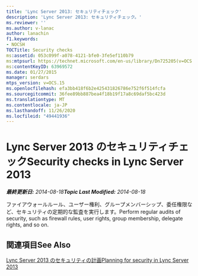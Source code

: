 ```yaml
---
title: 'Lync Server 2013: セキュリティチェック'
description: 'Lync Server 2013: セキュリティチェック。'
ms.reviewer: ''
ms.author: v-lanac
author: lanachin
f1.keywords:
- NOCSH
TOCTitle: Security checks
ms:assetid: 053c099f-a078-4121-bfe0-3fe5ef110b79
ms:mtpsurl: https://technet.microsoft.com/en-us/library/Dn725205(v=OCS.15)
ms:contentKeyID: 63969572
ms.date: 01/27/2015
manager: serdars
mtps_version: v=OCS.15
ms.openlocfilehash: efa3bb418f6b2e425431826786e752f6f514fcfa
ms.sourcegitcommit: 36fee89bb887bea4f18b19f17a8c69daf5bc423d
ms.translationtype: MT
ms.contentlocale: ja-JP
ms.lasthandoff: 11/26/2020
ms.locfileid: "49441936"
---
```

# <a name="security-checks-in-lync-server-2013"></a><span data-ttu-id="7e6dd-103">Lync Server 2013 のセキュリティチェック</span><span class="sxs-lookup"><span data-stu-id="7e6dd-103">Security checks in Lync Server 2013</span></span>

<div data-xmlns="http://www.w3.org/1999/xhtml">

<div class="topic" data-xmlns="http://www.w3.org/1999/xhtml" data-msxsl="urn:schemas-microsoft-com:xslt" data-cs="https://msdn.microsoft.com/">

<div data-asp="https://msdn2.microsoft.com/asp">



</div>

<div id="mainSection">

<div id="mainBody"><span data-ttu-id="7e6dd-104">

<span> </span></span><span class="sxs-lookup"><span data-stu-id="7e6dd-104">

<span> </span></span></span>

<span data-ttu-id="7e6dd-105">_**最終更新日:** 2014-08-18_</span><span class="sxs-lookup"><span data-stu-id="7e6dd-105">_**Topic Last Modified:** 2014-08-18_</span></span>

<span data-ttu-id="7e6dd-106">ファイアウォールルール、ユーザー権利、グループメンバーシップ、委任権限など、セキュリティの定期的な監査を実行します。</span><span class="sxs-lookup"><span data-stu-id="7e6dd-106">Perform regular audits of security, such as firewall rules, user rights, group membership, delegate rights, and so on.</span></span>

<div>

## <a name="see-also"></a><span data-ttu-id="7e6dd-107">関連項目</span><span class="sxs-lookup"><span data-stu-id="7e6dd-107">See Also</span></span>


[<span data-ttu-id="7e6dd-108">Lync Server 2013 のセキュリティの計画</span><span class="sxs-lookup"><span data-stu-id="7e6dd-108">Planning for security in Lync Server 2013</span></span>](lync-server-2013-planning-for-security.md)  
  

<span data-ttu-id="7e6dd-109"></div>

</div>

<span> </span>

</div>

</div>

</span><span class="sxs-lookup"><span data-stu-id="7e6dd-109"></div>

</div>

<span> </span>

</div>

</div>

</span></span></div>

